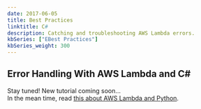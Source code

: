 ```yaml
---
date: 2017-06-05
title: Best Practices
linktitle: C#
description: Catching and troubleshooting AWS Lambda errors.
kbSeries: ["EBest Practices"]
kbSeries_weight: 300
---
```


<h2>
  <span class="h2 underlined bold">
    Error Handling With AWS Lambda and C#
  </span>
</h2>

Stay tuned! New tutorial coming soon...<br>
In the mean time, read [this about AWS Lambda and Python](/docs/best-practices-and-common-use-cases/error-handling-python-lambda/).

<!-- - R&D error handling with C#
- re-use content from Python article
- mention common use cases and real-life scenarios -->